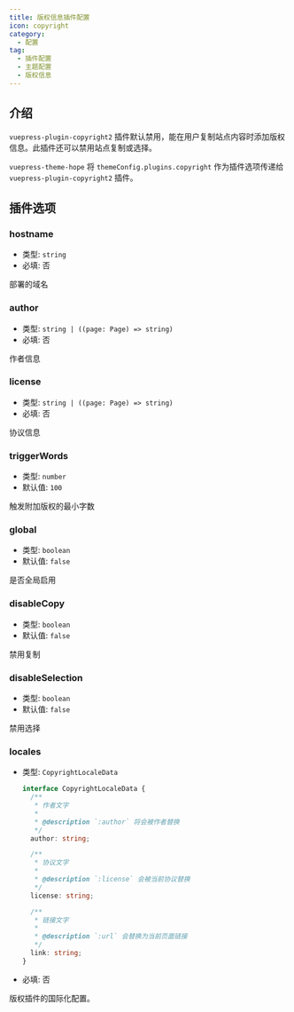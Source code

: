 ```yaml
---
title: 版权信息插件配置
icon: copyright
category:
  - 配置
tag:
  - 插件配置
  - 主题配置
  - 版权信息
---
```


## 介绍

`vuepress-plugin-copyright2` 插件默认禁用，能在用户复制站点内容时添加版权信息。此插件还可以禁用站点复制或选择。

`vuepress-theme-hope` 将 `themeConfig.plugins.copyright` 作为插件选项传递给 `vuepress-plugin-copyright2` 插件。

## 插件选项

### hostname

- 类型: `string`
- 必填: 否

部署的域名

### author

- 类型: `string | ((page: Page) => string)`
- 必填: 否

作者信息

### license

- 类型: `string | ((page: Page) => string)`
- 必填: 否

协议信息

### triggerWords

- 类型: `number`
- 默认值: `100`

触发附加版权的最小字数

### global

- 类型: `boolean`
- 默认值: `false`

是否全局启用

### disableCopy

- 类型: `boolean`
- 默认值: `false`

禁用复制

### disableSelection

- 类型: `boolean`
- 默认值: `false`

禁用选择

### locales

- 类型: `CopyrightLocaleData`

  ```ts
  interface CopyrightLocaleData {
    /**
     * 作者文字
     *
     * @description `:author` 将会被作者替换
     */
    author: string;

    /**
     * 协议文字
     *
     * @description `:license` 会被当前协议替换
     */
    license: string;

    /**
     * 链接文字
     *
     * @description `:url` 会替换为当前页面链接
     */
    link: string;
  }
  ```

- 必填: 否

版权插件的国际化配置。
